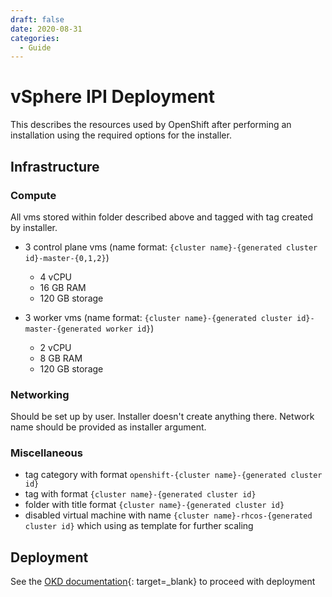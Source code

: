 ```yaml
---
draft: false 
date: 2020-08-31
categories:
  - Guide
---
```


# vSphere IPI Deployment

This describes the resources used by OpenShift after performing an installation using the required options for the installer.

<!-- more -->

## Infrastructure

### Compute

All vms stored within folder described above and tagged with tag created by installer.

* 3 control plane vms (name format: `{cluster name}-{generated cluster id}-master-{0,1,2}`)
  * 4 vCPU
  * 16 GB RAM
  * 120 GB storage
  
* 3 worker vms (name format: `{cluster name}-{generated cluster id}-master-{generated worker id}`)
  * 2 vCPU
  * 8 GB RAM
  * 120 GB storage

### Networking

Should be set up by user. Installer doesn't create anything there. Network name should be provided as installer argument.

### Miscellaneous

* tag category with format `openshift-{cluster name}-{generated cluster id}`
* tag with format `{cluster name}-{generated cluster id}`
* folder with title format `{cluster name}-{generated cluster id}`
* disabled virtual machine with name `{cluster name}-rhcos-{generated cluster id}` which using as template for further scaling

## Deployment

See the [OKD documentation](https://docs.okd.io/latest/installing/installing_vsphere/installing-vsphere-installer-provisioned.html){: target=_blank} to proceed with deployment
